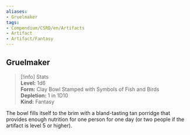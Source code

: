 ```yaml
---
aliases:
- Gruelmaker
tags:
- Compendium/CSRD/en/Artifacts
- Artifact
- Artifact/Fantasy
---
```


  
## Gruelmaker  
>[!info] Stats  
> **Level:** 1d6  
> **Form:** Clay Bowl Stamped with Symbols of Fish and Birds  
> **Depletion:** 1 in 1D10  
> **Kind:** Fantasy
  
The bowl fills itself to the brim with a bland-tasting tan porridge that provides enough nutrition for one person for one day (or two people if the artifact is level 5 or higher).